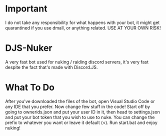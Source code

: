 # Important
I do not take any responsibility for what happens with your bot, it might get quarantined if you use dmall, or anything related. USE AT YOUR OWN RISK!
# DJS-Nuker
A very fast bot used for nuking / raiding discord servers, it's very fast despite the fact that's made with Discord.JS.
# What To Do
After you've downloaded the files of the bot, open Visual Studio Code or any IDE that you prefer. Now change few stuff in the code! Start off by going to ownerids.json and put your user ID in it, then head to settings.json and put your bot token that you wish to use to nuke. You can change the prefix to whatever you want or leave it default (<). Run start.bat and enjoy nuking!

